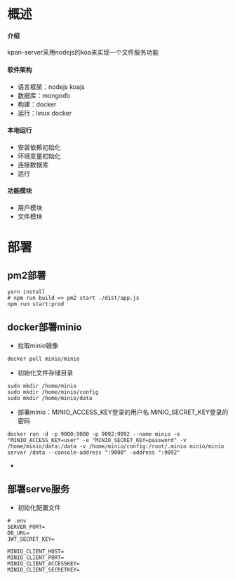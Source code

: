 # 概述

#### 介绍
kpan-server采用nodejs的koa来实现一个文件服务功能

#### 软件架构
- 语言框架：nodejs  koajs
- 数据库：mongodb
- 构建：docker
- 运行：linux docker


#### 本地运行
- 安装依赖初始化
- 环境变量初始化
- 连接数据库
- 运行

#### 功能模块

- 用户模块
- 文件模块

# 部署

## pm2部署
```
yarn install
# npm run build => pm2 start ./dist/app.js
npm run start:prod
```

## docker部署minio

- 拉取minio镜像
```
docker pull minio/minio
```

- 初始化文件存储目录
```
sudo mkdir /home/minio
sudo mkdir /home/minio/config
sudo mkdir /home/minio/data
```

- 部署minio：MINIO_ACCESS_KEY登录的用户名 MINIO_SECRET_KEY登录的密码
```
docker run -d -p 9000:9000 -p 9092:9092 --name minio -e "MINIO_ACCESS_KEY=user" -e "MINIO_SECRET_KEY=password" -v /home/minio/data:/data -v /home/minio/config:/root/.minio minio/minio server /data --console-address ":9000" -address ":9092"
```
- 
## 部署serve服务

- 初始化配置文件

```
# .env
SERVER_PORT=
DB_URL=
JWT_SECRET_KEY=

MINIO_CLIENT_HOST=
MINIO_CLIENT_PORT=
MINIO_CLIENT_ACCESSKEY=
MINIO_CLIENT_SECRETKEY=
```